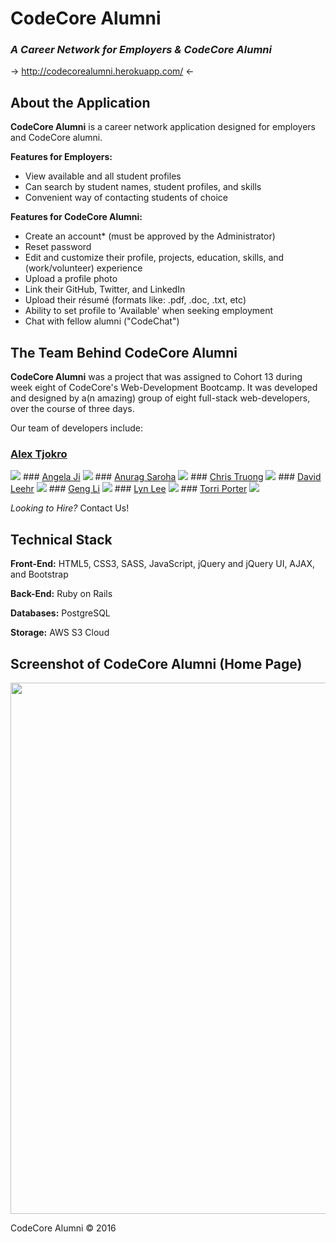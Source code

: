 # CodeCore Alumni
### _A Career Network for Employers & CodeCore Alumni_

&rarr; http://codecorealumni.herokuapp.com/ &larr;

## About the Application
**CodeCore Alumni** is a career network application designed for employers and CodeCore alumni.

**Features for Employers:**
- View available and all student profiles
- Can search by student names, student profiles, and skills
- Convenient way of contacting students of choice

**Features for CodeCore Alumni:**
- Create an account* (must be approved by the Administrator)
- Reset password
- Edit and customize their profile, projects, education, skills, and (work/volunteer) experience
- Upload a profile photo
- Link their GitHub, Twitter, and LinkedIn
- Upload their résumé (formats like: .pdf, .doc, .txt, etc)
- Ability to set profile to 'Available' when seeking employment
- Chat with fellow alumni ("CodeChat")

## The Team Behind CodeCore Alumni
**CodeCore Alumni** was a project that was assigned to Cohort 13 during week eight of CodeCore's Web-Development Bootcamp. It was developed and designed by a(n amazing) group of eight full-stack web-developers, over the course of three days.

Our team of developers include:
### <a href="https://ca.linkedin.com/in/alextjokro">Alex Tjokro</a>
<img src="http://i.imgur.com/p0LqXgz.jpg">
### <a href="https://www.linkedin.com/in/angelasji">Angela Ji</a>
<img src="http://i.imgur.com/WMa9q69.jpg">
### <a href="https://www.linkedin.com/in/anuragsaroha">Anurag Saroha</a>
<img src="http://i.imgur.com/rtzObVK.jpg">
### <a href="https://ca.linkedin.com/in/chris-truong">Chris Truong</a>
<img src="http://i.imgur.com/RkjXHTt.jpg">
### <a href="https://ca.linkedin.com/in/david-leehr">David Leehr</a>
<img src="http://i.imgur.com/6kXFKBX.jpg">
### <a href="https://ca.linkedin.com/in/gengli1127">Geng Li</a>
<img src="http://i.imgur.com/LyjdIuC.jpg">
### <a href="https://ca.linkedin.com/in/lynhilee">Lyn Lee</a>
<img src="http://i.imgur.com/HB2jiXO.jpg">
### <a href="https://ca.linkedin.com/in/torri-porter-b59626120">Torri Porter</a>
<img src="http://i.imgur.com/owLwgmq.jpg">

_Looking to Hire?_
Contact Us!

## Technical Stack
**Front-End:** HTML5, CSS3, SASS, JavaScript, jQuery and jQuery UI, AJAX, and Bootstrap

**Back-End:** Ruby on Rails

**Databases:** PostgreSQL

**Storage:** AWS S3 Cloud

## Screenshot of CodeCore Alumni (Home Page)
<img src="http://i.imgur.com/ZiIaXl8.jpg" width="850px">

CodeCore Alumni &copy; 2016
